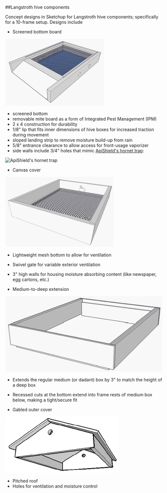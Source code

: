 ##Langstroth hive components

Concept designs in Sketchup for Langstroth hive components; specifically for a 10-frame setup.
Designs include

- Screened bottom board

 ![Screened bottom board](https://github.com/wgrundlingh/langstroth_hive_components/blob/master/bottom_board.png?raw=true)

  - screened bottom
  - removable mite board as a form of Integrated Pest Management (IPM)
  - 2 x 4 construction for durability
  - 1/8" lip that fits inner dimensions of hive boxes for increased traction during movement
  - sloped landing strip to remove moisture build-up from rain
  - 5/8" entrance clearance to allow access for front-usage vaporizer
  - side walls include 3/4" holes that mimic [ApiShield's hornet trap](http://www.vita-europe.com/products/apishield-hornet-trap/):
 
  ![ApiShield's hornet trap](http://www.vita-europe.com/wp-content/uploads/Api-Shield1-300x264.png)

- Canvas cover

 ![Canvas cover](https://github.com/wgrundlingh/langstroth_hive_components/blob/master/canvas_cover.png?raw=true)
 
  - Lightweight mesh bottom to allow for ventilation
  - Swivel gate for variable exterior ventilation
  - 3" high walls for housing moisture absorbing content (like newspaper, egg cartons, etc.)

- Medium-to-deep extension

 ![Medium-to-deep extension](https://github.com/wgrundlingh/langstroth_hive_components/blob/master/dadant_deep_extension.png)
 
  - Extends the regular medium (or dadant) box by 3" to match the height of a deep box
  - Recessed cuts at the bottom extend into frame rests of medium box below, making a tight/secure fit
  
- Gabled outer cover

 ![Gabled outer cover](https://github.com/wgrundlingh/langstroth_hive_components/blob/master/gabled_outer_cover.png)
 
  - Pitched roof
  - Holes for ventilation and moisture control
